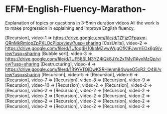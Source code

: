 # EFM-English-Fluency-Marathon-
Explanation of topics or questions in 3-5min duration videos
All the work is to make progression in explaining and improve English fluency.


[Recursion], video-1 => https://drive.google.com/file/d/1ZFjzOFpaxm-QRnMkRmiopZpPXLOcPIop/view?usp=sharing
[CssUnits], video-2 => https://drive.google.com/file/d/1Ufoq4H10kaMZvwWugOfK1FJwrnEOx6g9/view?usp=sharing
[Bubble sort], video-3 => https://drive.google.com/file/d/1UF586LN3YZ4iQk8JYo2x1MvI1AyxMzQp/view?usp=sharing
[Destructuring], video-4 => https://drive.google.com/file/d/1B9YvTOjDwKSRHlenm84wueO5xR2_O48j/view?usp=sharing
[Recursion], video-5 => 
[Recursion], video-6 => 
[Recursion], video-7 => 
[Recursion], video-8 => 
[Recursion], video-9 => 
[Recursion], video-10 => 
[Recursion], video-2 => 
[Recursion], video-2 => 
[Recursion], video-2 => 
[Recursion], video-2 => 
[Recursion], video-2 => 
[Recursion], video-2 => 
[Recursion], video-2 => 
[Recursion], video-2 => 
[Recursion], video-2 => 
[Recursion], video-2 => 
[Recursion], video-2 => 
[Recursion], video-2 => 
[Recursion], video-2 => 
[Recursion], video-2 => 
